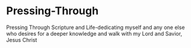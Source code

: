 # Pressing-Through
Pressing Through Scripture and Life-dedicating myself and any one else who desires for a deeper knowledge and walk with my Lord and Savior, Jesus Christ
